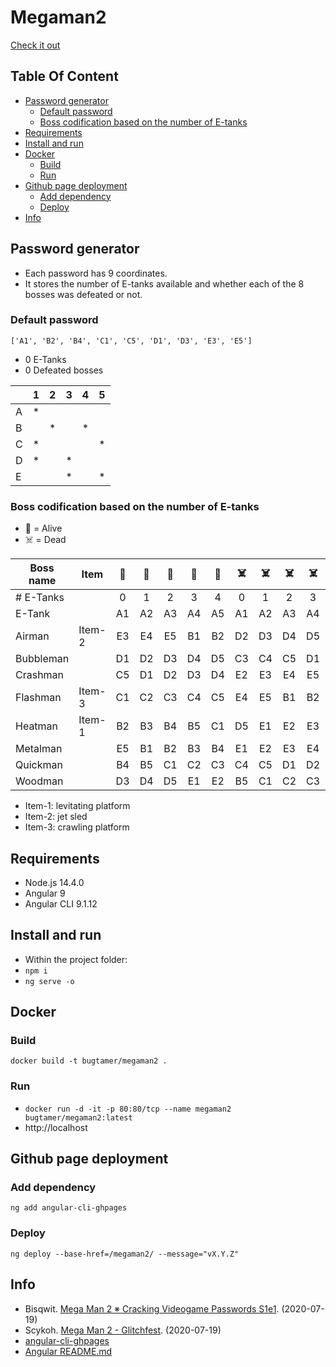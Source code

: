 # Megaman2

[Check it out](https://bugtamer.github.io/megaman2/)

## Table Of Content

- [Password generator](#password-generator)
  - [Default password](#default-password)
  - [Boss codification based on the number of E-tanks](#boss-codification-based-on-the-number-of-e-tanks)
- [Requirements](#requirements)
- [Install and run](#install-and-run)
- [Docker](#docker)
  - [Build](#build)
  - [Run](#run)
- [Github page deployment](#github-page-deployment)
  - [Add dependency](#add-dependency)
  - [Deploy](#deploy)
- [Info](#info)

## Password generator

- Each password has 9 coordinates.
- It stores the number of E-tanks available and whether each of the 8 bosses was defeated or not.

### Default password

`['A1', 'B2', 'B4', 'C1', 'C5', 'D1', 'D3', 'E3', 'E5']`

- 0 E-Tanks
- 0 Defeated bosses

|   | 1 | 2 | 3 | 4 | 5 |
| - | - | - | - | - | - |
| A | * |   |   |   |   |
| B |   | * |   | * |   |
| C | * |   |   |   | * |
| D | * |   | * |   |   |
| E |   |   | * |   | * |

### Boss codification based on the number of E-tanks

- :robot: = Alive
- :skull_and_crossbones: = Dead

| Boss name | Item   | :robot: | :robot: | :robot: | :robot: | :robot: | :skull_and_crossbones: | :skull_and_crossbones: | :skull_and_crossbones: | :skull_and_crossbones: | :skull_and_crossbones: |
| --------- | ------ |:-------:|:-------:|:-------:|:-------:|:-------:|:----------------------:|:----------------------:|:----------------------:|:----------------------:|:----------------------:|
| # E-Tanks |        |    0    |    1    |    2    |    3    |    4    |           0            |           1            |           2            |           3            |           4            |
| E-Tank    |        |   A1    |   A2    |   A3    |   A4    |   A5    |          A1            |          A2            |          A3            |          A4            |          A5            |
| Airman    | Item-2 |   E3    |   E4    |   E5    |   B1    |   B2    |          D2            |          D3            |          D4            |          D5            |          E1            |
| Bubbleman |        |   D1    |   D2    |   D3    |   D4    |   D5    |          C3            |          C4            |          C5            |          D1            |          D2            |
| Crashman  |        |   C5    |   D1    |   D2    |   D3    |   D4    |          E2            |          E3            |          E4            |          E5            |          B1            |
| Flashman  | Item-3 |   C1    |   C2    |   C3    |   C4    |   C5    |          E4            |          E5            |          B1            |          B2            |          B3            |
| Heatman   | Item-1 |   B2    |   B3    |   B4    |   B5    |   C1    |          D5            |          E1            |          E2            |          E3            |          E4            |
| Metalman  |        |   E5    |   B1    |   B2    |   B3    |   B4    |          E1            |          E2            |          E3            |          E4            |          E5            |
| Quickman  |        |   B4    |   B5    |   C1    |   C2    |   C3    |          C4            |          C5            |          D1            |          D2            |          D3            |
| Woodman   |        |   D3    |   D4    |   D5    |   E1    |   E2    |          B5            |          C1            |          C2            |          C3            |          C4            |

- Item-1: levitating platform
- Item-2: jet sled
- Item-3: crawling platform

## Requirements

- Node.js 14.4.0
- Angular 9
- Angular CLI 9.1.12

## Install and run

- Within the project folder:
- `npm i`
- `ng serve -o`

## Docker

### Build

`docker build -t bugtamer/megaman2 .`

### Run

- `docker run -d -it -p 80:80/tcp --name megaman2 bugtamer/megaman2:latest`
- http://localhost

## Github page deployment

### Add dependency

`ng add angular-cli-ghpages`

### Deploy

`ng deploy --base-href=/megaman2/ --message="vX.Y.Z"`

## Info

- Bisqwit. [Mega Man 2 ※ Cracking Videogame Passwords S1e1](https://www.youtube.com/watch?v=0eQyYrSQPew). (2020-07-19)
- Scykoh. [Mega Man 2 - Glitchfest](https://www.youtube.com/watch?v=koTEUbNwv9w). (2020-07-19)
- [angular-cli-ghpages](https://github.com/angular-schule/angular-cli-ghpages)
- [Angular README.md](./angular.md)
